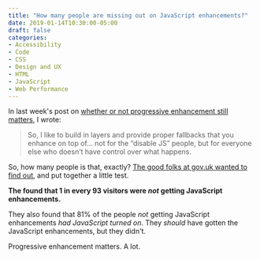 ```yaml
---
title: "How many people are missing out on JavaScript enhancements?"
date: 2019-01-14T10:30:00-05:00
draft: false
categories:
- Accessibility
- Code
- CSS
- Design and UX
- HTML
- JavaScript
- Web Performance
---
```


In last week's post on [whether or not progressive enhancement still matters](/does-progressive-enhancement-still-matter/), I wrote:

> So, I like to build in layers and provide proper fallbacks that you enhance on top of… not for the “disable JS” people, but for everyone else who doesn’t have control over what happens.

So, how many people is that, exactly? [The good folks at gov.uk wanted to find out](https://gds.blog.gov.uk/2013/10/21/how-many-people-are-missing-out-on-javascript-enhancement/), and put together a little test.

**The found that 1 in every 93 visitors were _not_ getting JavaScript enhancements.**

They also found that 81% of the people *not* getting JavaScript enhancements *had JavaScript turned on*. They *should* have gotten the JavaScript enhancements, but they didn't.

Progressive enhancement matters. A lot.